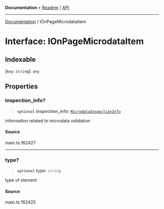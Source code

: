 **Documentation** • [Readme](../README.md) \| [API](../globals.md)

***

[Documentation](../README.md) / IOnPageMicrodataItem

# Interface: IOnPageMicrodataItem

## Indexable

 \[`key`: `string`\]: `any`

## Properties

### inspection\_info?

> **`optional`** **inspection\_info**: [`MicrodataInspectionInfo`](../classes/MicrodataInspectionInfo.md)

information related to microdata validation

#### Source

main.ts:162427

***

### type?

> **`optional`** **type**: `string`

type of element

#### Source

main.ts:162425
